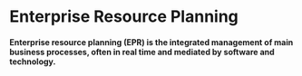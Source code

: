 # Enterprise Resource Planning

#### Enterprise resource planning (EPR) is the integrated management of main business processes, often in real time and mediated by software and technology.
